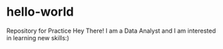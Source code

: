 # hello-world
Repository for Practice
Hey There! I am a Data Analyst and I am interested in learning new skills:)
